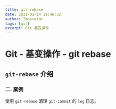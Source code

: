 ```yaml
---
title: git-rebase
date: 2021-01-14 19:46:32
author: Imperator
tags: [git]
excerpt: Git 基变操作
---
```


# Git - 基变操作 - git rebase

## `git-rebase` 介绍

### 二. 案例

使用 `git-rebase` 清理 `git-commit` 的 `log` 日志。

 
